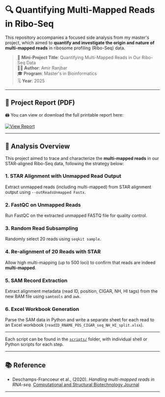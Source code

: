 # 🔍 Quantifying Multi-Mapped Reads in Ribo-Seq

This repository accompanies a focused side analysis from my master's project, which aimed to **quantify and investigate the origin and nature of multi-mapped reads** in ribosome profiling (Ribo-Seq) data.

> 📘 **Mini-Project Title**: Quantifying Multi-Mapped Reads in Our Ribo-Seq Data  
> 👨‍💻 **Author**: Amir Ranjbar  
> 🎓 **Program**: Master's in Bioinformatics  
> 🗓️ **Year**: 2025

---

## 📄 Project Report (PDF)

🖨️ You can view or download the full printable report here:

[![View Report](https://img.shields.io/badge/View_Report-PDF-blue)](report/Quantifying-Multi-Mapped-Reads-in-Our-Ribo-Seq-Data-V2.pdf)

---

## 🔬 Analysis Overview

This project aimed to trace and characterize the **multi-mapped reads** in our STAR-aligned Ribo-Seq data, following the strategy below:

### 1. STAR Alignment with Unmapped Read Output  
Extract unmapped reads (including multi-mapped) from STAR alignment output using `--outReadsUnmapped Fastx`.

### 2. FastQC on Unmapped Reads  
Run FastQC on the extracted unmapped FASTQ file for quality control.

### 3. Random Read Subsampling  
Randomly select 20 reads using `seqkit sample`.

### 4. Re-alignment of 20 Reads with STAR  
Allow high multi-mapping (up to 500 loci) to confirm that reads are indeed **multi-mapped**.

### 5. SAM Record Extraction  
Extract alignment metadata (read ID, position, CIGAR, NH, HI tags) from the new BAM file using `samtools` and `awk`.

### 6. Excel Workbook Generation  
Parse the SAM data in Python and write a separate sheet for each read to an Excel workbook (`readID_RNAME_POS_CIGAR_seq_NH_HI_split.xlsx`).

---

Each script can be found in the [`scripts/`](scripts/) folder, with individual shell or Python scripts for each step.

---

## 📚 Reference

- Deschamps-Francoeur et al., (2020). *Handling multi-mapped reads in RNA-seq.* [Computational and Structural Biotechnology Journal](https://doi.org/10.1016/j.csbj.2020.06.014)

---
